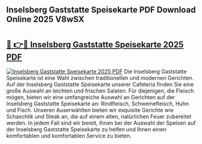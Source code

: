 ## Inselsberg Gaststatte Speisekarte PDF Download Online 2025 V8wSX

# <h2><a href="http://gc6edxf.nevu.top/?p=Inselsberg+Gaststatte+Speisekarte">🔗 👉🔴 Inselsberg Gaststatte Speisekarte 2025 PDF</a></h2>

[![Inselsberg Gaststatte Speisekarte 2025 PDF](https://i.imgur.com/dBaPXMq.png)](http://gc6edxf.nevu.top/?p=Inselsberg+Gaststatte+Speisekarte)
Die Inselsberg Gaststatte Speisekarte ist eine Wahl zwischen traditionellen und modernen Gerichten. Auf der Inselsberg Gaststatte Speisekarte unserer Cafeteria finden Sie eine große Auswahl an leichten und frischen Salaten. Für diejenigen, die Fleisch mögen, bieten wir eine umfangreiche Auswahl an Gerichten auf der Inselsberg Gaststatte Speisekarte an: Rindfleisch, Schweinefleisch, Huhn und Fisch. Unseren Auserwählten bieten wir exquisite Gerichte wie Schaschlik und Steak an, die auf einem alten, natürlichen Feuer zubereitet werden. In jedem Fall sind wir bereit, Ihnen bei der Auswahl der Speisen auf der Inselsberg Gaststatte Speisekarte zu helfen und Ihnen einen komfortablen und komfortablen Service zu bieten.
